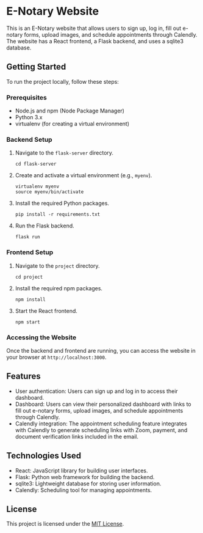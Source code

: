 # E-Notary Website

This is an E-Notary website that allows users to sign up, log in, fill out e-notary forms, upload images, and schedule appointments through Calendly. The website has a React frontend, a Flask backend, and uses a sqlite3 database.

## Getting Started

To run the project locally, follow these steps:

### Prerequisites

- Node.js and npm (Node Package Manager)
- Python 3.x
- virtualenv (for creating a virtual environment)

### Backend Setup

1. Navigate to the `flask-server` directory.
   ```
   cd flask-server
   ```

2. Create and activate a virtual environment (e.g., `myenv`).
   ```
   virtualenv myenv
   source myenv/bin/activate
   ```

3. Install the required Python packages.
   ```
   pip install -r requirements.txt
   ```

4. Run the Flask backend.
   ```
   flask run
   ```

### Frontend Setup

1. Navigate to the `project` directory.
   ```
   cd project
   ```

2. Install the required npm packages.
   ```
   npm install
   ```

3. Start the React frontend.
   ```
   npm start
   ```

### Accessing the Website

Once the backend and frontend are running, you can access the website in your browser at `http://localhost:3000`.

## Features

- User authentication: Users can sign up and log in to access their dashboard.
- Dashboard: Users can view their personalized dashboard with links to fill out e-notary forms, upload images, and schedule appointments through Calendly.
- Calendly integration: The appointment scheduling feature integrates with Calendly to generate scheduling links with Zoom, payment, and document verification links included in the email.

## Technologies Used

- React: JavaScript library for building user interfaces.
- Flask: Python web framework for building the backend.
- sqlite3: Lightweight database for storing user information.
- Calendly: Scheduling tool for managing appointments.

## License

This project is licensed under the [MIT License](LICENSE).

